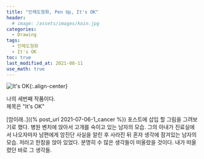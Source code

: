 ```yaml
---
title: "인체도형화, Pen Up, It's OK" 
header:
  # image: /assets/images/koin.jpg
categories:
  - Drawing
tags:
  - 인체도형화
  - It's OK
toc: true
last_modified_at: 2021-08-11
use_math: true
---
```

![It's OK](https://user-images.githubusercontent.com/60498900/129016983-d5431310-eca7-47a8-8a93-a93a2de59d5d.jpg){:.align-center}  
  
나의 세번째 작품이다.  
제목은 "It's OK"  

[암이래..]({% post_url 2021-07-06-1_cancer %}) 포스트에 삽입 할 그림을 그려보기로 했다. 병원 벤치에 앉아서 고개를 숙이고 있는 남자의 모습. 그의 아내가 진료실에서 나오자마자 남편에게 암진단 사실을 알린 후 사라진 뒤 혼자 생각에 잠겨있는 남자의 모습. 저러고 한참을 앉아 있었다. 분명히 수 많은 생각들이 떠올랐을 것이다. 내가 떠올렸던 바로 그 생각들. 
